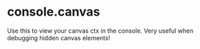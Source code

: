 # console.canvas
Use this to view your canvas ctx in the console. Very useful when debugging hidden canvas elements!
